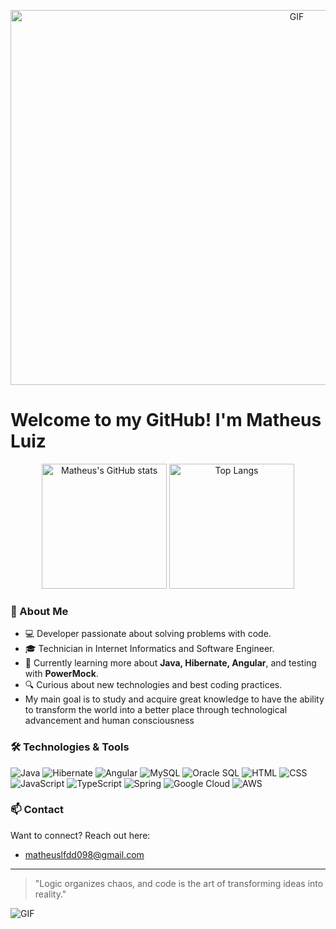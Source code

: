 <p align="center">
  <img src="https://i.pinimg.com/originals/4a/65/ab/4a65abeead3a8d113bccfee5d5d239f4.gif" alt="GIF" width="900" height="600" />
</p>

# Welcome to my GitHub! I'm Matheus Luiz

<p align="center">
  <picture>
    <source srcset="https://github-readme-stats.vercel.app/api?username=Matheus096&show_icons=true&theme=dark" media="(prefers-color-scheme: dark)" />
    <source srcset="https://github-readme-stats.vercel.app/api?username=Matheus096&show_icons=true" media="(prefers-color-scheme: light), (prefers-color-scheme: no-preference)" />
    <img src="https://github-readme-stats.vercel.app/api?username=Matheus096&show_icons=true" alt="Matheus's GitHub stats" height="200rem" />
  </picture>

  <img height="200rem" src="https://github-readme-stats.vercel.app/api/top-langs/?username=Matheus096&theme=dark&layout=donut" alt="Top Langs"/>
</p>

### 🚀 About Me

- 💻 Developer passionate about solving problems with code.
- 🎓 Technician in Internet Informatics and Software Engineer.
- 🌱 Currently learning more about **Java, Hibernate, Angular**, and testing with **PowerMock**.
- 🔍 Curious about new technologies and best coding practices.
- My main goal is to study and acquire great knowledge to have the ability to transform the world into a better place through technological advancement and human consciousness

### 🛠️ Technologies & Tools

![Java](https://img.shields.io/badge/Java-ED8B00?style=for-the-badge&logo=java&logoColor=white)
![Hibernate](https://img.shields.io/badge/Hibernate-59666C?style=for-the-badge&logo=hibernate&logoColor=white)
![Angular](https://img.shields.io/badge/Angular-DD0031?style=for-the-badge&logo=angular&logoColor=white)
![MySQL](https://img.shields.io/badge/MySQL-005C84?style=for-the-badge&logo=mysql&logoColor=white)
![Oracle SQL](https://img.shields.io/badge/Oracle_SQL-F80000?style=for-the-badge&logo=oracle&logoColor=white)
![HTML](https://img.shields.io/badge/HTML5-E34F26?style=for-the-badge&logo=html5&logoColor=white)
![CSS](https://img.shields.io/badge/CSS3-1572B6?style=for-the-badge&logo=css3&logoColor=white)
![JavaScript](https://img.shields.io/badge/JavaScript-F7DF1E?style=for-the-badge&logo=javascript&logoColor=black)
![TypeScript](https://img.shields.io/badge/TypeScript-3178C6?style=for-the-badge&logo=typescript&logoColor=white)
![Spring](https://img.shields.io/badge/Spring-6DB33F?style=for-the-badge&logo=spring&logoColor=white)
![Google Cloud](https://img.shields.io/badge/Google%20Cloud-4285F4?style=for-the-badge&logo=googlecloud&logoColor=white)
![AWS](https://img.shields.io/badge/AWS-232F3E?style=for-the-badge&logo=amazonaws&logoColor=white)

### 📫 Contact

Want to connect? Reach out here:

- matheuslfdd098@gmail.com

---

> "Logic organizes chaos, and code is the art of transforming ideas into reality."

<img src="https://user-images.githubusercontent.com/74038190/212284100-561aa473-3905-4a80-b561-0d28506553ee.gif" alt="GIF" />
